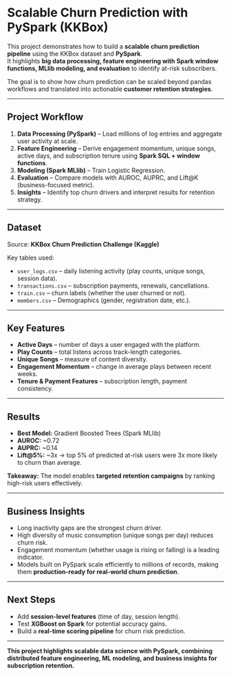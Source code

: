 # Scalable Churn Prediction with PySpark (KKBox)

This project demonstrates how to build a **scalable churn prediction pipeline** using the KKBox dataset and **PySpark**.  
It highlights **big data processing, feature engineering with Spark window functions, MLlib modeling, and evaluation** to identify at-risk subscribers.  

The goal is to show how churn prediction can be scaled beyond pandas workflows and translated into actionable **customer retention strategies**.  

---

## Project Workflow
1. **Data Processing (PySpark)** – Load millions of log entries and aggregate user activity at scale.  
2. **Feature Engineering** – Derive engagement momentum, unique songs, active days, and subscription tenure using **Spark SQL + window functions**.  
3. **Modeling (Spark MLlib)** – Train Logistic Regression.  
4. **Evaluation** – Compare models with AUROC, AUPRC, and Lift@K (business-focused metric).  
5. **Insights** – Identify top churn drivers and interpret results for retention strategy.  

---

## Dataset
Source: **KKBox Churn Prediction Challenge (Kaggle)**  

Key tables used:
- `user_logs.csv` – daily listening activity (play counts, unique songs, session data).  
- `transactions.csv` – subscription payments, renewals, cancellations.  
- `train.csv` – churn labels (whether the user churned or not).
- `members.csv` – Demographics (gender, registration date, etc.).

---

## Key Features
- **Active Days** – number of days a user engaged with the platform.  
- **Play Counts** – total listens across track-length categories.  
- **Unique Songs** – measure of content diversity.  
- **Engagement Momentum** – change in average plays between recent weeks.  
- **Tenure & Payment Features** – subscription length, payment consistency.  

---

## Results
- **Best Model:** Gradient Boosted Trees (Spark MLlib)  
- **AUROC:** ~0.72  
- **AUPRC:** ~0.14  
- **Lift@5%:** ~3x → top 5% of predicted at-risk users were 3x more likely to churn than average.  

**Takeaway:** The model enables **targeted retention campaigns** by ranking high-risk users effectively.  

---

## Business Insights
- Long inactivity gaps are the strongest churn driver.  
- High diversity of music consumption (unique songs per day) reduces churn risk.  
- Engagement momentum (whether usage is rising or falling) is a leading indicator.  
- Models built on PySpark scale efficiently to millions of records, making them **production-ready for real-world churn prediction**.  

---

## Next Steps
- Add **session-level features** (time of day, session length).  
- Test **XGBoost on Spark** for potential accuracy gains.  
- Build a **real-time scoring pipeline** for churn risk prediction.  

---

**This project highlights scalable data science with PySpark, combining distributed feature engineering, ML modeling, and business insights for subscription retention.**
